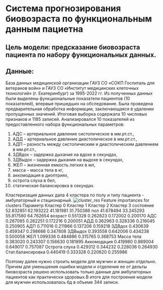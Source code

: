 # Система прогнозирования биовозраста по функциональным данным пациетна
## Цель модели: предсказание биовозраста пациента по набору функциональных данных. 
## Данные: 
База данных медицинской организации ГАУЗ СО «СОКП Госпиталь для ветеранов войн» и ГАУЗ СО
«Институт медицинских клеточных технологий» (г. Екатеринбург) за 1995-2022 гг. Из полученных данных были выделены функциональные показатели пациентов (10 показателей), впервые пришедших на обследование. Была проведена предварительная обработка информации, заключающаяся в удалении пропущенных значений. Итоговая выборка содержала 10 числовых признаков и 1185 записей.
Анализировался 10 показателей из предоставленного набора функциональных параметров:
1. АДС – артериальное давление систолическое в мм.рт.ст.,
2. АДД – артериальное давление диастолическое в мм.рт.ст.,
3. АДП – разность между систолическим и диастолическим давлением в мм.рт.ст.,
4. ЗДВдох – задержка дыхания на вдохе в секундах,
5. ЗДВыдох – задержка дыхания на выдохе в секундах,
6. ЖЕЛ – жизненная емкость легких в мл,
7. масса – масса тела в кг,
8. аккомодация в диоптриях,
9. острота слуха в бел,
10. статическая балансировка в секундах.

Кластеризация данных дала 4 кластера по полу и типу пациента - амбулаторный и стационарный. 
![cluster_res](https://github.com/OksanaLimanovskaya/Otus/assets/135599630/9f5bf323-4a27-432e-8944-f13ec1eab2e8)
Feature importances for clusters
Параметр	Кластер 0	Кластер 1	Кластер 2	Кластер 3
состояние	52.832851	62.193222	41.181981	31.750386
пол	41.678494	33.245293	55.817580	64.762654
возраст	0.551328	0.262823	0.172002	0.200170
АДС	0.267085	0.262251	0.172216	0.200051
АДД	0.362963	0.328336	0.216045	0.250905
АДП	0.711016	0.211966	0.137206	0.159218
ЗДВдох	0.430639	0.459347	0.298666	0.347808
ЗДВыдох	0.393558	0.642006	0.434238	0.500058
ЖЕЛ	1.099336	0.484886	0.315765	0.368753
Масса тела	0.383020	0.243307	0.156630	0.181995
Аккомодация	0.419980	0.989004	0.649017	0.757087
Острота слуха	0.429312	0.344232	0.228036	0.264930
Стат.балансировка	0.440419	0.333328	0.220620	0.255986


Поэтому далее нужно строить модели для мужчин и женщин отдельно. Причем для уменьшения ошибки модели и отделения ее от дельты биовозраста решено использовать только данные для амбулаторных пациентов как практически здоровых.В итоге для построения модели для мужчин использовалась бд в объеме 344 записи.
